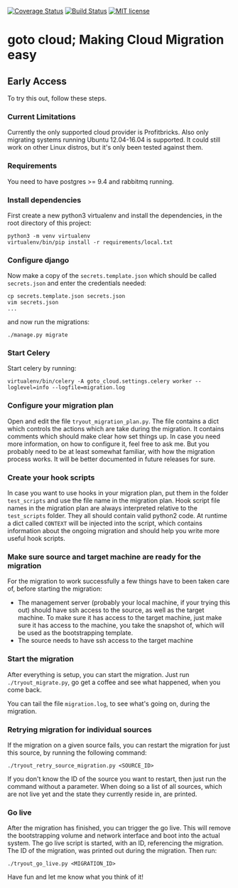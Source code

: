 [![Coverage Status](https://coveralls.io/repos/github/jdepoix/goto_cloud/badge.svg?branch=development)](https://coveralls.io/github/jdepoix/goto_cloud?branch=development) [![Build Status](https://travis-ci.org/jdepoix/goto_cloud.svg?branch=development)](https://travis-ci.org/jdepoix/goto_cloud) [![MIT license](http://img.shields.io/badge/license-MIT-brightgreen.svg?style=flat)](http://opensource.org/licenses/MIT)
# goto cloud; Making Cloud Migration easy

## Early Access
To try this out, follow these steps.

### Current Limitations
Currently the only supported cloud provider is Profitbricks. Also only migrating systems running Ubuntu 12.04-16.04 is
supported. It could still work on other Linux distros, but it's only been tested against them.

### Requirements
You need to have postgres >= 9.4 and rabbitmq running.

### Install dependencies
First create a new python3 virtualenv and install the dependencies, in the root directory of this project:

```
python3 -m venv virtualenv
virtualenv/bin/pip install -r requirements/local.txt
```

### Configure django
Now make a copy of the `secrets.template.json` which should be called `secrets.json` and enter the credentials needed:
```
cp secrets.template.json secrets.json
vim secrets.json
...
```
and now run the migrations: 
```
./manage.py migrate
```

### Start Celery
Start celery by running:
```
virtualenv/bin/celery -A goto_cloud.settings.celery worker --loglevel=info --logfile=migration.log
```

### Configure your migration plan
Open and edit the file `tryout_migration_plan.py`. The file contains a dict which controls the actions which are take during
the migration. It contains comments which should make clear how set things up. In case you need more information, on how to
configure it, feel free to ask me. But you probably need to be at least somewhat familiar, with how the migration 
process works. It will be better documented in future releases for sure.

### Create your hook scripts
In case you want to use hooks in your migration plan, put them in the folder `test_scripts` and use the file name in the
migration plan. Hook script file names in the migration plan are always interpreted relative to the `test_scripts` 
folder. They all should contain valid python2 code. At runtime a dict called `CONTEXT` will be injected into the script,
which contains information about the ongoing migration and should help you write more useful hook scripts.

### Make sure source and target machine are ready for the migration
For the migration to work successfully a few things have to been taken care of, before starting the migration:
- The management server (probably your local machine, if your trying this out) should have ssh access to the source, as 
well as the target machine. To make sure it has access to the target machine, just make sure it has access to the
machine, you take the snapshot of, which will be used as the bootstrapping template.
- The source needs to have ssh access to the target machine

### Start the migration
After everything is setup, you can start the migration. Just run `./tryout_migrate.py`, go get a coffee and see what 
happened, when you come back.

You can tail the file `migration.log`, to see what's going on, during the migration.

### Retrying migration for individual sources
If the migration on a given source fails, you can restart the migration for just this source, by running the following 
command:

`./tryout_retry_source_migration.py <SOURCE_ID>`

If you don't know the ID of the source you want to restart, then just run the command without a parameter. When doing so
a list of all sources, which are not live yet and the state they currently reside in, are printed.

### Go live
After the migration has finished, you can trigger the go live. This will remove the bootstrapping volume and network 
interface and boot into the actual system. The go live script is started, with an ID, referencing the migration. The ID 
of the migration, was printed out during the migration. Then run:

`./tryout_go_live.py <MIGRATION_ID>`

Have fun and let me know what you think of it!
